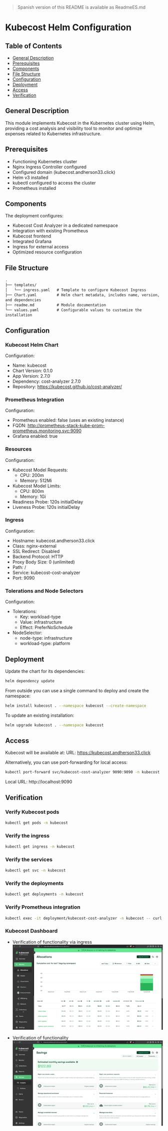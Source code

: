 > Spanish version of this README is available as ReadmeES.md

# Kubecost Helm Configuration

## Table of Contents
* [General Description](#description)
* [Prerequisites](#prerequisites)
* [Components](#components)
* [File Structure](#file-structure)
* [Configuration](#configuration)
* [Deployment](#deployment)
* [Access](#access)
* [Verification](#verification)
  
<a name="description"></a>
## General Description
This module implements Kubecost in the Kubernetes cluster using Helm, providing a cost analysis and visibility tool to monitor and optimize expenses related to Kubernetes infrastructure.

<a name="prerequisites"></a>
## Prerequisites
- Functioning Kubernetes cluster
- Nginx Ingress Controller configured
- Configured domain (kubecost.andherson33.click)
- Helm v3 installed
- kubectl configured to access the cluster
- Prometheus installed

<a name="components"></a>
## Components
The deployment configures:
- Kubecost Cost Analyzer in a dedicated namespace
- Integration with existing Prometheus
- Kubecost frontend
- Integrated Grafana
- Ingress for external access
- Optimized resource configuration

<a name="file-structure"></a>
## File Structure
```
.
├── templates/
│   └── ingress.yaml   # Template to configure Kubecost Ingress
├── Chart.yaml         # Helm chart metadata, includes name, version, and dependencies
├── readme.md          # Module documentation
└── values.yaml        # Configurable values to customize the installation
```

<a name="configuration"></a>
## Configuration
### Kubecost Helm Chart
Configuration:
- Name: kubecost
- Chart Version: 0.1.0
- App Version: 2.7.0
- Dependency: cost-analyzer 2.7.0
- Repository: https://kubecost.github.io/cost-analyzer/

### Prometheus Integration
Configuration:
- Prometheus enabled: false (uses an existing instance)
- FQDN: http://prometheus-stack-kube-prom-prometheus.monitoring.svc:9090
- Grafana enabled: true

### Resources
Configuration:
- Kubecost Model Requests:
  - CPU: 200m
  - Memory: 512Mi
- Kubecost Model Limits:
  - CPU: 800m
  - Memory: 1Gi
- Readiness Probe: 120s initialDelay
- Liveness Probe: 120s initialDelay

### Ingress
Configuration:
- Hostname: kubecost.andherson33.click
- Class: nginx-external
- SSL Redirect: Disabled
- Backend Protocol: HTTP
- Proxy Body Size: 0 (unlimited)
- Path: /
- Service: kubecost-cost-analyzer
- Port: 9090

### Tolerations and Node Selectors
Configuration:
- Tolerations:
  - Key: workload-type
  - Value: infrastructure
  - Effect: PreferNoSchedule
- NodeSelector:
  - node-type: infrastructure
  - workload-type: platform

<a name="deployment"></a>
## Deployment
Update the chart for its dependencies:
```bash
helm dependency update
```

From outside you can use a single command to deploy and create the namespace:
```bash
helm install kubecost . --namespace kubecost --create-namespace
```

To update an existing installation:
```bash
helm upgrade kubecost . --namespace kubecost
```

<a name="access"></a>
## Access
Kubecost will be available at:
URL: https://kubecost.andherson33.click

Alternatively, you can use port-forwarding for local access:
```bash
kubectl port-forward svc/kubecost-cost-analyzer 9090:9090 -n kubecost
```

Local URL: http://localhost:9090

<a name="verification"></a>
## Verification
### Verify Kubecost pods
```bash
kubectl get pods -n kubecost
```

### Verify the ingress
```bash
kubectl get ingress -n kubecost
```

### Verify the services
```bash
kubectl get svc -n kubecost
```

### Verify the deployments
```bash
kubectl get deployments -n kubecost
```

### Verify Prometheus integration
```bash
kubectl exec -it deployment/kubecost-cost-analyzer -n kubecost -- curl -s http://prometheus-stack-kube-prom-prometheus.monitoring.svc:9090/-/healthy
```

### Kubecost Dashboard

- Verification of functionality via ingress
![Architecture](https://github.com/Andherson333333/robot-shop/blob/master/Infrastructure-cloud-EKS/infra-node/kubecost-helm/imagenes/kube-cost-1.png)


- Verification of functionality
![Architecture](https://github.com/Andherson333333/robot-shop/blob/master/Infrastructure-cloud-EKS/infra-node/kubecost-helm/imagenes/kube-cost-2.png)
